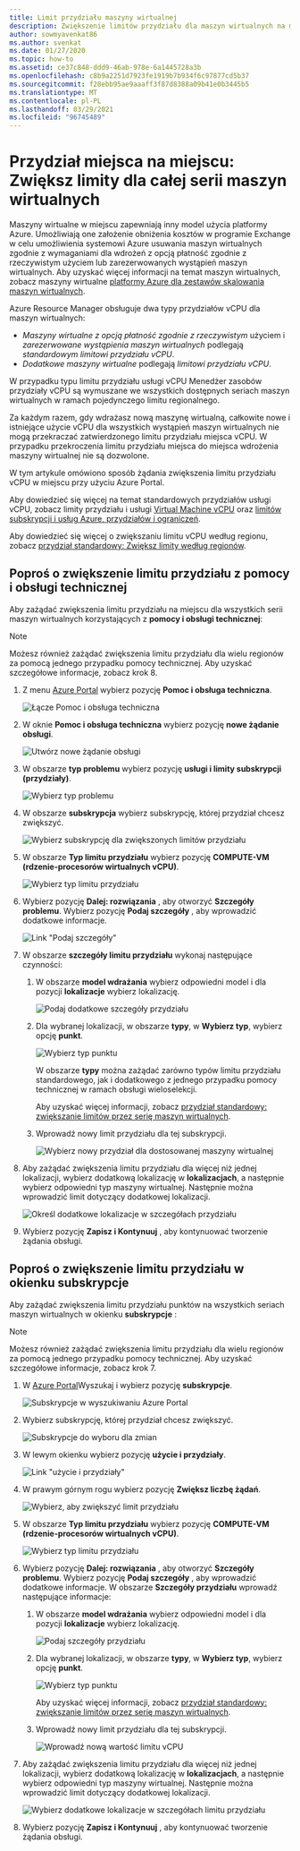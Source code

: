 ```yaml
---
title: Limit przydziału maszyny wirtualnej
description: Zwiększenie limitów przydziału dla maszyn wirtualnych na miejscu, które zapewniają model użycia platformy Azure, który umożliwia założenie obniżenia kosztów w programie Exchange w celu umożliwienia platformie Azure usuwania maszyn wirtualnych zgodnie z wymaganiami.
author: sowmyavenkat86
ms.author: svenkat
ms.date: 01/27/2020
ms.topic: how-to
ms.assetid: ce37c848-ddd9-46ab-978e-6a1445728a3b
ms.openlocfilehash: c8b9a2251d7923fe1919b7b934f6c97877cd5b37
ms.sourcegitcommit: f28ebb95ae9aaaff3f87d8388a09b41e0b3445b5
ms.translationtype: MT
ms.contentlocale: pl-PL
ms.lasthandoff: 03/29/2021
ms.locfileid: "96745489"
---
```

# <a name="spot-quota-increase-limits-for-all-vm-series"></a>Przydział miejsca na miejscu: Zwiększ limity dla całej serii maszyn wirtualnych

Maszyny wirtualne w miejscu zapewniają inny model użycia platformy Azure. Umożliwiają one założenie obniżenia kosztów w programie Exchange w celu umożliwienia systemowi Azure usuwania maszyn wirtualnych zgodnie z wymaganiami dla wdrożeń z opcją płatność zgodnie z rzeczywistym użyciem lub zarezerwowanych wystąpień maszyn wirtualnych. Aby uzyskać więcej informacji na temat maszyn wirtualnych, zobacz maszyny wirtualne [platformy Azure dla zestawów skalowania maszyn wirtualnych](../../virtual-machine-scale-sets/use-spot.md).

Azure Resource Manager obsługuje dwa typy przydziałów vCPU dla maszyn wirtualnych:

* *Maszyny wirtualne z opcją płatność zgodnie z rzeczywistym* użyciem i *zarezerwowane wystąpienia maszyn wirtualnych* podlegają *standardowym limitowi przydziału vCPU*.
* *Dodatkowe maszyny wirtualne* podlegają *limitowi przydziału vCPU*.

W przypadku typu limitu przydziału usługi vCPU Menedżer zasobów przydziały vCPU są wymuszane we wszystkich dostępnych seriach maszyn wirtualnych w ramach pojedynczego limitu regionalnego.

Za każdym razem, gdy wdrażasz nową maszynę wirtualną, całkowite nowe i istniejące użycie vCPU dla wszystkich wystąpień maszyn wirtualnych nie mogą przekraczać zatwierdzonego limitu przydziału miejsca vCPU. W przypadku przekroczenia limitu przydziału miejsca do miejsca wdrożenia maszyny wirtualnej nie są dozwolone.

W tym artykule omówiono sposób żądania zwiększenia limitu przydziału vCPU w miejscu przy użyciu Azure Portal.

Aby dowiedzieć się więcej na temat standardowych przydziałów usługi vCPU, zobacz limity przydziału i usługi [Virtual Machine vCPU](../../virtual-machines/windows/quotas.md) oraz [limitów subskrypcji i usług Azure, przydziałów i ograniczeń](../../azure-resource-manager/management/azure-subscription-service-limits.md).

Aby dowiedzieć się więcej o zwiększaniu limitu vCPU według regionu, zobacz [przydział standardowy: Zwiększ limity według regionów](regional-quota-requests.md).

## <a name="request-a-quota-limit-increase-from-help--support"></a>Poproś o zwiększenie limitu przydziału z pomocy i obsługi technicznej

Aby zażądać zwiększenia limitu przydziału na miejscu dla wszystkich serii maszyn wirtualnych korzystających z **pomocy i obsługi technicznej**:

> [!NOTE]
> Możesz również zażądać zwiększenia limitu przydziału dla wielu regionów za pomocą jednego przypadku pomocy technicznej. Aby uzyskać szczegółowe informacje, zobacz krok 8.

1. Z menu [Azure Portal](https://portal.azure.com) wybierz pozycję **Pomoc i obsługa techniczna**.

   ![Łącze Pomoc i obsługa techniczna](./media/resource-manager-core-quotas-request/help-plus-support.png)

1. W oknie **Pomoc i obsługa techniczna** wybierz pozycję **nowe żądanie obsługi**.

    ![Utwórz nowe żądanie obsługi](./media/resource-manager-core-quotas-request/new-support-request.png)

1. W obszarze **typ problemu** wybierz pozycję **usługi i limity subskrypcji (przydziały)**.

   ![Wybierz typ problemu](./media/resource-manager-core-quotas-request/select-quota-issue-type.png)

1. W obszarze **subskrypcja** wybierz subskrypcję, której przydział chcesz zwiększyć.

   ![Wybierz subskrypcję dla zwiększonych limitów przydziału](./media/resource-manager-core-quotas-request/select-subscription-support-request.png)

1. W obszarze **Typ limitu przydziału** wybierz pozycję **COMPUTE-VM (rdzenie-procesorów wirtualnych vCPU)**.

   ![Wybierz typ limitu przydziału](./media/resource-manager-core-quotas-request/select-quota-type.png)

1. Wybierz pozycję **Dalej: rozwiązania** , aby otworzyć **Szczegóły problemu**. Wybierz pozycję **Podaj szczegóły** , aby wprowadzić dodatkowe informacje.

   ![Link "Podaj szczegóły"](./media/resource-manager-core-quotas-request/provide-details-link.png)

1. W obszarze **szczegóły limitu przydziału** wykonaj następujące czynności:

   1. W obszarze **model wdrażania** wybierz odpowiedni model i dla pozycji **lokalizacje** wybierz lokalizację.

      ![Podaj dodatkowe szczegóły przydziału](./media/resource-manager-core-quotas-request/quota-details-deployment-locations.png)

   1. Dla wybranej lokalizacji, w obszarze **typy**, w **Wybierz typ**, wybierz opcję **punkt**.

      ![Wybierz typ punktu](./media/resource-manager-core-quotas-request/select-spot-type.png)

       W obszarze **typy** można zażądać zarówno typów limitu przydziału standardowego, jak i dodatkowego z jednego przypadku pomocy technicznej w ramach obsługi wieloselekcji.

       Aby uzyskać więcej informacji, zobacz [przydział standardowy: zwiększanie limitów przez serię maszyn wirtualnych](per-vm-quota-requests.md).

   1. Wprowadź nowy limit przydziału dla tej subskrypcji.

      ![Wybierz nowy przydział dla dostosowanej maszyny wirtualnej](./media/resource-manager-core-quotas-request/spot-set-new-quota.png)

1. Aby zażądać zwiększenia limitu przydziału dla więcej niż jednej lokalizacji, wybierz dodatkową lokalizację w **lokalizacjach**, a następnie wybierz odpowiedni typ maszyny wirtualnej. Następnie można wprowadzić limit dotyczący dodatkowej lokalizacji.

   ![Określ dodatkowe lokalizacje w szczegółach przydziału](./media/resource-manager-core-quotas-request/quota-details-multiple-locations.png)

1. Wybierz pozycję **Zapisz i Kontynuuj** , aby kontynuować tworzenie żądania obsługi.

## <a name="request-a-quota-limit-increase-from-the-subscriptions-pane"></a>Poproś o zwiększenie limitu przydziału w okienku subskrypcje

Aby zażądać zwiększenia limitu przydziału punktów na wszystkich seriach maszyn wirtualnych w okienku **subskrypcje** :

> [!NOTE]
> Możesz również zażądać zwiększenia limitu przydziału dla wielu regionów za pomocą jednego przypadku pomocy technicznej. Aby uzyskać szczegółowe informacje, zobacz krok 7.

1. W [Azure Portal](https://portal.azure.com)Wyszukaj i wybierz pozycję **subskrypcje**.

   ![Subskrypcje w wyszukiwaniu Azure Portal](./media/resource-manager-core-quotas-request/search-for-subscriptions.png)

1. Wybierz subskrypcję, której przydział chcesz zwiększyć.

   ![Subskrypcje do wyboru dla zmian](./media/resource-manager-core-quotas-request/select-subscription-change-quota.png)

1. W lewym okienku wybierz pozycję **użycie i przydziały**.

   ![Link "użycie i przydziały"](./media/resource-manager-core-quotas-request/select-usage-plus-quotas.png)

1. W prawym górnym rogu wybierz pozycję **Zwiększ liczbę żądań**.

   ![Wybierz, aby zwiększyć limit przydziału](./media/resource-manager-core-quotas-request/request-increase-from-subscription.png)

1. W obszarze **Typ limitu przydziału** wybierz pozycję **COMPUTE-VM (rdzenie-procesorów wirtualnych vCPU)**.

   ![Wybierz typ limitu przydziału](./media/resource-manager-core-quotas-request/select-quota-type.png)

1. Wybierz pozycję **Dalej: rozwiązania** , aby otworzyć **Szczegóły problemu**. Wybierz pozycję **Podaj szczegóły** , aby wprowadzić dodatkowe informacje. W obszarze **Szczegóły przydziału** wprowadź następujące informacje:

   1. W obszarze **model wdrażania** wybierz odpowiedni model i dla pozycji **lokalizacje** wybierz lokalizację.

      ![Podaj szczegóły przydziału](./media/resource-manager-core-quotas-request/quota-details-deployment-locations.png)

   1. Dla wybranej lokalizacji, w obszarze **typy**, w **Wybierz typ**, wybierz opcję **punkt**.

      ![Wybierz typ punktu](./media/resource-manager-core-quotas-request/select-spot-type.png)

      Aby uzyskać więcej informacji, zobacz [przydział standardowy: zwiększanie limitów przez serię maszyn wirtualnych](per-vm-quota-requests.md).

   1. Wprowadź nowy limit przydziału dla tej subskrypcji.

      ![Wprowadź nową wartość limitu vCPU](./media/resource-manager-core-quotas-request/spot-set-new-quota.png)

1. Aby zażądać zwiększenia limitu przydziału dla więcej niż jednej lokalizacji, wybierz dodatkową lokalizację w **lokalizacjach**, a następnie wybierz odpowiedni typ maszyny wirtualnej. Następnie można wprowadzić limit dotyczący dodatkowej lokalizacji.

   ![Wybierz dodatkowe lokalizacje w szczegółach limitu przydziału](./media/resource-manager-core-quotas-request/quota-details-multiple-locations.png)

1. Wybierz pozycję **Zapisz i Kontynuuj** , aby kontynuować tworzenie żądania obsługi.
